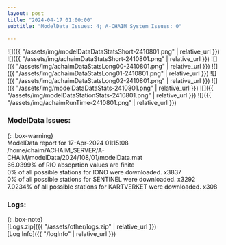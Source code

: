 ```yaml
---
layout: post
title: "2024-04-17 01:00:00"
subtitle: "ModelData Issues: 4; A-CHAIM System Issues: 0"

---
```


![]({{ "/assets/img/modelDataDataStatsShort-2410801.png" | relative_url }})
![]({{ "/assets/img/achaimDataStatsShort-2410801.png" | relative_url }})
![]({{ "/assets/img/achaimDataStatsLong00-2410801.png" | relative_url }})
![]({{ "/assets/img/achaimDataStatsLong01-2410801.png" | relative_url }})
![]({{ "/assets/img/achaimDataStatsLong02-2410801.png" | relative_url }})
![]({{ "/assets/img/modelDataDataStats-2410801.png" | relative_url }})
![]({{ "/assets/img/modelDataStationStats-2410801.png" | relative_url }})
![]({{ "/assets/img/achaimRunTime-2410801.png" | relative_url }})


### ModelData Issues:  
  
{: .box-warning}  
 ModelData report for 17-Apr-2024 01:15:08   
 /home/chaim/ACHAIM_SERVER/A-CHAIM/modelData/2024/108/01/modelData.mat   
 66.0399% of RIO absoprtion values are finite   
 0% of all possible stations for IONO were downloaded. x3837   
 0% of all possible stations for SENTINEL were downloaded. x3292   
 7.0234% of all possible stations for KARTVERKET were downloaded. x308   
  


### Logs:  
  
{: .box-note}  
[Logs.zip]({{ "/assets/other/logs.zip" | relative_url }})  
[Log Info]({{ "/logInfo" | relative_url }})  
